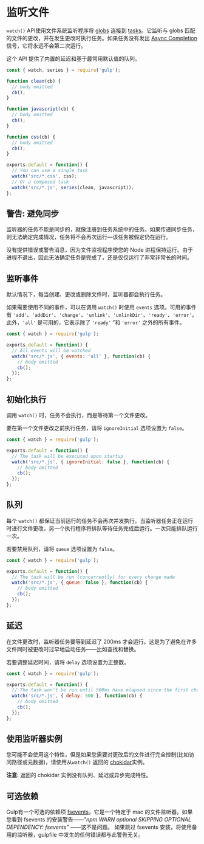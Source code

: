 <!-- front-matter
id: watching-files
title: Watching Files
hide_title: true
sidebar_label: Watching Files
-->

# 监听文件

`watch()` API使用文件系统监听程序将 [globs][globs-docs] 连接到 [tasks][creating-tasks-docs]。它监听与 globs 匹配的文件的更改，并在发生更改时执行任务。如果任务没有发出 [Async Completion][async-completion-doc] 信号，它将永远不会第二次运行。

这个 API 提供了内置的延迟和基于最常用默认值的队列。

```js
const { watch, series } = require('gulp');

function clean(cb) {
  // body omitted
  cb();
}

function javascript(cb) {
  // body omitted
  cb();
}

function css(cb) {
  // body omitted
  cb();
}

exports.default = function() {
  // You can use a single task
  watch('src/*.css', css);
  // Or a composed task
  watch('src/*.js', series(clean, javascript));
};
```

## 警告: 避免同步

监听器的任务不能是同步的，就像注册到任务系统中的任务。如果传递同步任务，则无法确定完成情况，任务将不会再次运行—该任务被假定仍在运行。

没有提供错误或警告消息，因为文件监视程序使您的 Node 进程保持运行。由于进程不退出，因此无法确定任务是完成了，还是仅仅运行了非常非常长的时间。

## 监听事件

默认情况下，每当创建、更改或删除文件时，监听器都会执行任务。

如果需要使用不同的事件，可以在调用 `watch()` 时使用 `events` 选项。可用的事件有 `'add'`、`'addDir'`、`'change'`、`'unlink'`、`'unlinkDir'`、`'ready'`、`'error'`。此外，`'all'` 是可用的，它表示除了 `'ready'` ”和 `'error'` 之外的所有事件。

```js
const { watch } = require('gulp');

exports.default = function() {
  // All events will be watched
  watch('src/*.js', { events: 'all' }, function(cb) {
    // body omitted
    cb();
  });
};
```

## 初始化执行

调用 `watch()` 时，任务不会执行，而是等待第一个文件更改。

要在第一个文件更改之前执行任务，请将 `ignoreInitial` 选项设置为 `false`。

```js
const { watch } = require('gulp');

exports.default = function() {
  // The task will be executed upon startup
  watch('src/*.js', { ignoreInitial: false }, function(cb) {
    // body omitted
    cb();
  });
};
```

## 队列

每个 `watch()` 都保证当前运行的任务不会再次并发执行。当监听器任务正在运行时进行文件更改，另一个执行程序将排队等待任务完成后运行。一次只能排队运行一次。

若要禁用队列，请将 `queue` 选项设置为 `false`。

```js
const { watch } = require('gulp');

exports.default = function() {
  // The task will be run (concurrently) for every change made
  watch('src/*.js', { queue: false }, function(cb) {
    // body omitted
    cb();
  });
};
```

## 延迟

在文件更改时，监听器任务要等到延迟了 200ms 才会运行。这是为了避免在许多文件同时被更改时过早地启动任务——比如查找和替换。

若要调整延迟时间，请将 `delay` 选项设置为正整数。

```js
const { watch } = require('gulp');

exports.default = function() {
  // The task won't be run until 500ms have elapsed since the first change
  watch('src/*.js', { delay: 500 }, function(cb) {
    // body omitted
    cb();
  });
};
```

## 使用监听器实例

您可能不会使用这个特性，但是如果您需要对更改后的文件进行完全控制(比如访问路径或元数据)，请使用从`watch()` 返回的 [chokidar][chokidar-module-package]实例。

__注意:__ 返回的 chokidar 实例没有队列、延迟或异步完成特性。

## 可选依赖

Gulp有一个可选的依赖项 [fsevents][fsevents-package]，它是一个特定于 mac 的文件监听器。如果您看到 fsevents 的安装警告——_"npm WARN optional SKIPPING OPTIONAL DEPENDENCY: fsevents"_ ——这不是问题。
如果跳过 fsevents 安装，将使用备用的监听器，gulpfile 中发生的任何错误都与此警告无关。

[globs-docs]: ../getting-started/6-explaining-globs.md
[creating-tasks-docs]: ../getting-started/3-creating-tasks.md
[async-completion-doc]: ../getting-started/4-async-completion.md
[chokidar-module-package]: https://www.npmjs.com/package/chokidar
[fsevents-package]: https://www.npmjs.com/package/fsevents
